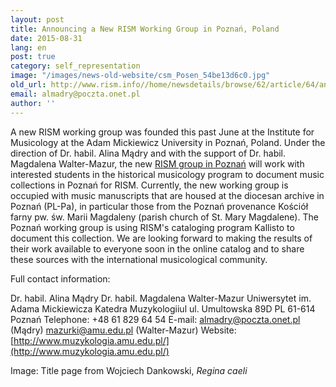 ```yaml
---
layout: post
title: Announcing a New RISM Working Group in Poznań, Poland
date: 2015-08-31
lang: en
post: true
category: self_representation
image: "/images/news-old-website/csm_Posen_54be13d6c0.jpg"
old_url: http://www.rism.info//home/newsdetails/browse/62/article/64/announcing-a-new-rism-working-group-in-poznan-poland.html
email: almadry@poczta.onet.pl
author: ''
---
```



A new RISM working group was founded this past June at the Institute for Musicology at the Adam Mickiewicz University in Poznań, Poland. Under the direction of Dr. habil. Alina Mądry and with the support of Dr. habil. Magdalena Walter-Mazur, the new [RISM group in Poznań](/workgroups/poland-poznan-adam-mickiewicz-university/home.html) will work with interested students in the historical musicology program to document music collections in Poznań for RISM. Currently, the new working group is occupied with music manuscripts that are housed at the diocesan archive in Poznań (PL-Pa), in particular those from the Poznań provenance Kościół farny pw. św. Marii Magdaleny (parish church of St. Mary Magdalene). The Poznań working group is using RISM's cataloging program Kallisto to document this collection. We are looking forward to making the results of their work available to everyone soon in the online catalog and to share these sources with the international musicological community.

Full contact information:

Dr. habil. Alina Mądry
Dr. habil. Magdalena Walter-Mazur
Uniwersytet im. Adama Mickiewicza
Katedra Muzykologiiul
ul. Umultowska 89D
PL 61-614 Poznań
Telephone: +48 61 829 64 54
E-mail: [almadry@poczta.onet.pl](mailto:almadry@poczta.onet.pl) (Mądry)
[mazurki@amu.edu.pl](mailto:mazurki@amu.edu.pl) (Walter-Mazur)
Website: [http://www.muzykologia.amu.edu.pl/](http://www.muzykologia.amu.edu.pl/)



Image: Title page from Wojciech Dankowski, _Regina caeli_


